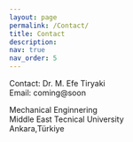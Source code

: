 ```yaml
---
layout: page
permalink: /Contact/
title: Contact
description: 
nav: true
nav_order: 5
---
```


Contact: Dr. M. Efe Tiryaki\
Email: coming@soon


Mechanical Enginnering\
Middle East Tecnical University\
Ankara,Türkiye